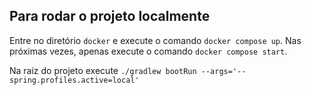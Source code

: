 ## Para rodar o projeto localmente
Entre no diretório `docker` e execute o comando `docker compose up`.
Nas próximas vezes, apenas execute o comando `docker compose start`.

Na raiz do projeto execute `./gradlew bootRun --args='--spring.profiles.active=local'`